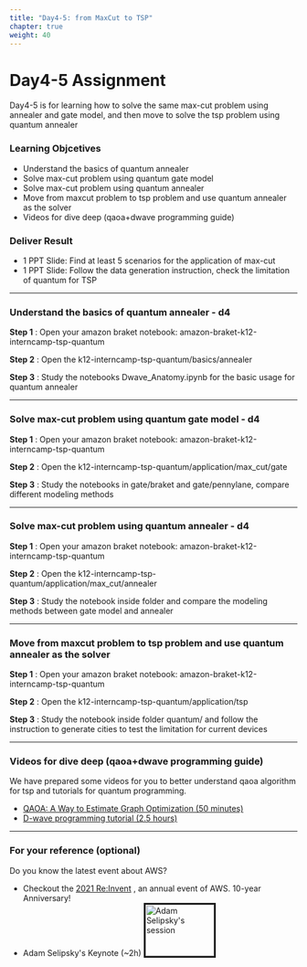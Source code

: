 ```yaml
---
title: "Day4-5: from MaxCut to TSP"
chapter: true
weight: 40
---
```


# Day4-5 Assignment

Day4-5 is for learning how to solve the same max-cut problem using annealer and gate model, and then move to solve the tsp problem using quantum annealer

### Learning Objcetives
- Understand the basics of quantum annealer
- Solve max-cut problem using quantum gate model
- Solve max-cut problem using quantum annealer
- Move from maxcut problem to tsp problem and use quantum annealer as the solver
- Videos for dive deep (qaoa+dwave programming guide)

### Deliver Result
- 1 PPT Slide: Find at least 5 scenarios for the application of max-cut 
- 1 PPT Slide: Follow the data generation instruction, check the limitation of quantum for TSP

---

### Understand the basics of quantum annealer - d4

**Step 1**  : Open your amazon braket notebook: amazon-braket-k12-interncamp-tsp-quantum

**Step 2**  : Open the k12-interncamp-tsp-quantum/basics/annealer

**Step 3**  : Study the notebooks Dwave_Anatomy.ipynb for the basic usage for quantum annealer

---

### Solve max-cut problem using quantum gate model - d4

**Step 1**  : Open your amazon braket notebook: amazon-braket-k12-interncamp-tsp-quantum

**Step 2**  : Open the k12-interncamp-tsp-quantum/application/max_cut/gate

**Step 3**  : Study the notebooks in gate/braket and gate/pennylane, compare different modeling methods

---

### Solve max-cut problem using quantum annealer - d4

**Step 1**  : Open your amazon braket notebook: amazon-braket-k12-interncamp-tsp-quantum

**Step 2**  : Open the k12-interncamp-tsp-quantum/application/max_cut/annealer

**Step 3**  : Study the notebook inside folder and compare the modeling methods between gate model and annealer

---

### Move from maxcut problem to tsp problem and use quantum annealer as the solver

**Step 1**  : Open your amazon braket notebook: amazon-braket-k12-interncamp-tsp-quantum

**Step 2**  : Open the k12-interncamp-tsp-quantum/application/tsp

**Step 3**  : Study the notebook inside folder quantum/ and follow the instruction to generate cities to test the limitation for current devices

---

### Videos for dive deep (qaoa+dwave programming guide)

We have prepared some videos for you to better understand qaoa algorithm for tsp and tutorials for quantum programming.

* [QAOA: A Way to Estimate Graph Optimization (50 minutes)](https://wx.mail.qq.com/ftn/download?func=3&key=9dc79161d02ccd1eafb41a61346530395115d46536653039471702075504070f515d190353035214560e07031b5d050b01150457505d085d070e01040f5164391b4c011218065f544f796332161755192b5642045811100b520a0441731d40550d4a5d0f5145414c035640145b4553560f4841155f0b5719165750004f454750165014205b044a560c187613570e554d4c5544552211a455ad2c2f3112843a1daf01fb1719e34584ee&code=b84a6e09&k=9dc79161d02ccd1eafb41a61346530395115d46536653039471702075504070f515d190353035214560e07031b5d050b01150457505d085d070e01040f5164391b4c011218065f544f796332161755192b5642045811100b520a0441731d40550d4a5d0f5145414c035640145b4553560f4841155f0b5719165750004f454750165014205b044a560c187613570e554d4c5544552211a455ad2c2f3112843a1daf01fb1719e34584ee&fweb=1&cl=1)
* [D-wave programming tutorial (2.5 hours)](https://wx.mail.qq.com/ftn/download?func=3&key=cfcab434d52bc512fdb91734316238356666e11033623835151a095500075b56030d140306000d1804075d061e00085607185f505255595307045d500100043549410c471d0157581d644c555d164d5810654b5b541059585d5c575313364d415f4750555f427c1867544f5113334d5759414a1401520a041e58490027e1b34ccd1e25285c070f24a2fd0d7bb6057aae8c&code=05943b85&k=cfcab434d52bc512fdb91734316238356666e11033623835151a095500075b56030d140306000d1804075d061e00085607185f505255595307045d500100043549410c471d0157581d644c555d164d5810654b5b541059585d5c575313364d415f4750555f427c1867544f5113334d5759414a1401520a041e58490027e1b34ccd1e25285c070f24a2fd0d7bb6057aae8c&fweb=1&cl=1)

---
### For your reference (optional)
Do you know the latest event about AWS? 

* Checkout the [2021 Re:Invent](https://reinvent.awsevents.com/keynotes/?nc2=h_reik) , an annual event of AWS. 10-year Anniversary! 
* Adam Selipsky's Keynote (~2h)
<a href="http://www.youtube.com/watch?feature=player_embedded&v=WGA2P_oH5Xc
" target="_blank"><img src="http://img.youtube.com/vi/WGA2P_oH5Xc/0.jpg" 
alt="Adam Selipsky's session" width="120" height="90" border="3" /></a>

